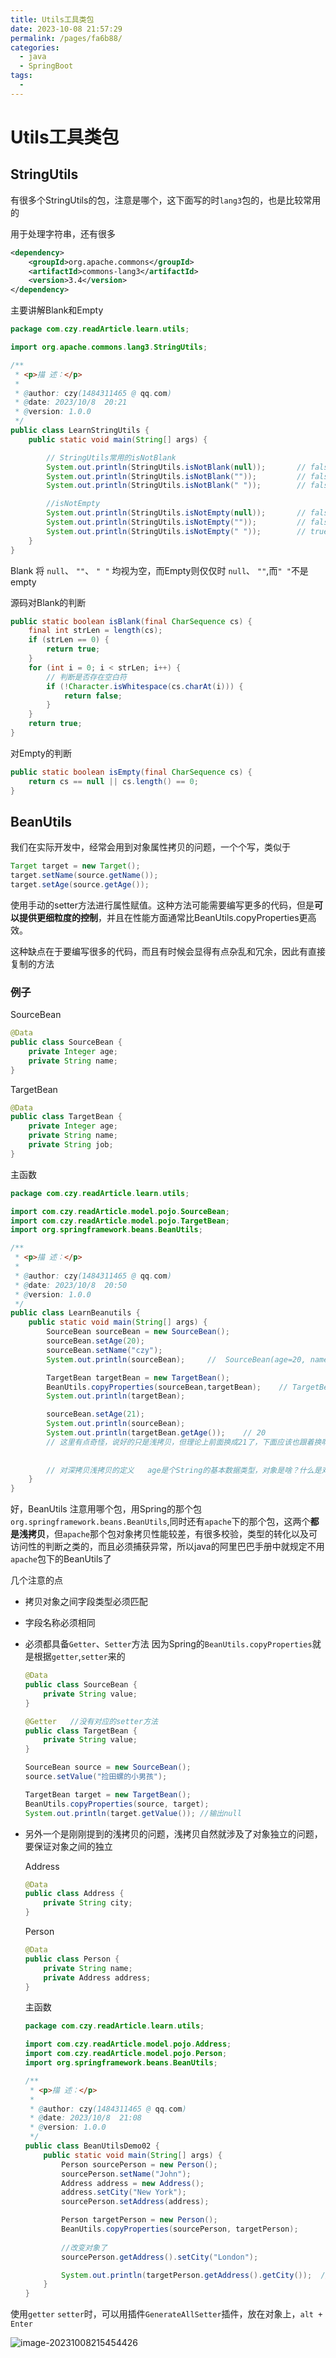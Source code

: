 ```yaml
---
title: Utils工具类包
date: 2023-10-08 21:57:29
permalink: /pages/fa6b88/
categories:
  - java
  - SpringBoot
tags:
  - 
---
```

# Utils工具类包

## StringUtils

有很多个StringUtils的包，注意是哪个，这下面写的时`lang3`包的，也是比较常用的

用于处理字符串，还有很多

```xml
<dependency>
    <groupId>org.apache.commons</groupId>
    <artifactId>commons-lang3</artifactId>
    <version>3.4</version>
</dependency>
```



主要讲解Blank和Empty



```java
package com.czy.readArticle.learn.utils;

import org.apache.commons.lang3.StringUtils;

/**
 * <p>描 述：</p>
 *
 * @author: czy(1484311465 @ qq.com)
 * @date: 2023/10/8  20:21
 * @version: 1.0.0
 */
public class LearnStringUtils {
    public static void main(String[] args) {

        // StringUtils常用的isNotBlank
        System.out.println(StringUtils.isNotBlank(null));       // false
        System.out.println(StringUtils.isNotBlank(""));         // false
        System.out.println(StringUtils.isNotBlank(" "));        // false

        //isNotEmpty
        System.out.println(StringUtils.isNotEmpty(null));       // false
        System.out.println(StringUtils.isNotEmpty(""));         // false
        System.out.println(StringUtils.isNotEmpty(" "));        // true
    }
}

```

Blank 将  `null`、 `""`、 `" "` 均视为空，而Empty则仅仅时 `null`、 `""`,而`" "`不是empty

源码对Blank的判断

```java
public static boolean isBlank(final CharSequence cs) {
    final int strLen = length(cs);
    if (strLen == 0) {
        return true;
    }
    for (int i = 0; i < strLen; i++) {
        // 判断是否存在空白符
        if (!Character.isWhitespace(cs.charAt(i))) {
            return false;
        }
    }
    return true;
}
```

对Empty的判断

```java
public static boolean isEmpty(final CharSequence cs) {
    return cs == null || cs.length() == 0;
}
```





## BeanUtils

我们在实际开发中，经常会用到对象属性拷贝的问题，一个个写，类似于

```java
Target target = new Target();
target.setName(source.getName());
target.setAge(source.getAge());
```

使用手动的setter方法进行属性赋值。这种方法可能需要编写更多的代码，但是**可以提供更细粒度的控制**，并且在性能方面通常比BeanUtils.copyProperties更高效。

这种缺点在于要编写很多的代码，而且有时候会显得有点杂乱和冗余，因此有直接复制的方法



### 例子

SourceBean

```java
@Data
public class SourceBean {
    private Integer age;
    private String name;
}
```

TargetBean

```java
@Data
public class TargetBean {
    private Integer age;
    private String name;
    private String job;
}
```

主函数

```java
package com.czy.readArticle.learn.utils;

import com.czy.readArticle.model.pojo.SourceBean;
import com.czy.readArticle.model.pojo.TargetBean;
import org.springframework.beans.BeanUtils;

/**
 * <p>描 述：</p>
 *
 * @author: czy(1484311465 @ qq.com)
 * @date: 2023/10/8  20:50
 * @version: 1.0.0
 */
public class LearnBeanutils {
    public static void main(String[] args) {
        SourceBean sourceBean = new SourceBean();
        sourceBean.setAge(20);
        sourceBean.setName("czy");
        System.out.println(sourceBean);     //  SourceBean(age=20, name=czy)

        TargetBean targetBean = new TargetBean();
        BeanUtils.copyProperties(sourceBean,targetBean);    // TargetBean(age=20, name=czy, job=null)
        System.out.println(targetBean);

        sourceBean.setAge(21);
        System.out.println(sourceBean);
        System.out.println(targetBean.getAge());    // 20    
        // 这里有点奇怪，说好的只是浅拷贝，但理论上前面换成21了，下面应该也跟着换啊
        
        
        // 对深拷贝浅拷贝的定义   age是个String的基本数据类型，对象是啥？什么是对象  呜呜呜
    }
}

```





好，BeanUtils  注意用哪个包，用Spring的那个包`org.springframework.beans.BeanUtils`,同时还有`apache`下的那个包，这两个**都是浅拷贝**，但`apache`那个包对象拷贝性能较差，有很多校验，类型的转化以及可访问性的判断之类的，而且必须捕获异常，所以java的阿里巴巴手册中就规定不用`apache`包下的BeanUtils了





几个注意的点

- 拷贝对象之间字段类型必须匹配

- 字段名称必须相同

- 必须都具备`Getter`、`Setter`方法    因为Spring的`BeanUtils.copyProperties`就是根据`getter`,`setter`来的

  ```java
  @Data
  public class SourceBean {
      private String value;
  }
  
  @Getter   //没有对应的setter方法
  public class TargetBean {
      private String value;
  }
  
  SourceBean source = new SourceBean();
  source.setValue("捡田螺的小男孩");
  
  TargetBean target = new TargetBean();
  BeanUtils.copyProperties(source, target);
  System.out.println(target.getValue()); //输出null 
  ```

- 另外一个是刚刚提到的浅拷贝的问题，浅拷贝自然就涉及了对象独立的问题，要保证对象之间的独立

  Address

  ```java
  @Data
  public class Address {
      private String city;
  }
  ```

  Person

  ```java
  @Data
  public class Person {
      private String name;
      private Address address;
  }
  ```

  主函数

  ```java
  package com.czy.readArticle.learn.utils;
  
  import com.czy.readArticle.model.pojo.Address;
  import com.czy.readArticle.model.pojo.Person;
  import org.springframework.beans.BeanUtils;
  
  /**
   * <p>描 述：</p>
   *
   * @author: czy(1484311465 @ qq.com)
   * @date: 2023/10/8  21:08
   * @version: 1.0.0
   */
  public class BeanUtilsDemo02 {
      public static void main(String[] args) {
          Person sourcePerson = new Person();
          sourcePerson.setName("John");
          Address address = new Address();
          address.setCity("New York");
          sourcePerson.setAddress(address);
  
          Person targetPerson = new Person();
          BeanUtils.copyProperties(sourcePerson, targetPerson);
  		
          //改变对象了
          sourcePerson.getAddress().setCity("London");
  
          System.out.println(targetPerson.getAddress().getCity());  // 输出为 "London"
      }
  }
  
  ```

  







使用`getter` `setter`时，可以用插件`GenerateAllSetter`插件，放在对象上，`alt + Enter`

![image-20231008215454426](https://czynotebook.oss-cn-beijing.aliyuncs.com/notebook/image-20231008215454426.png)



